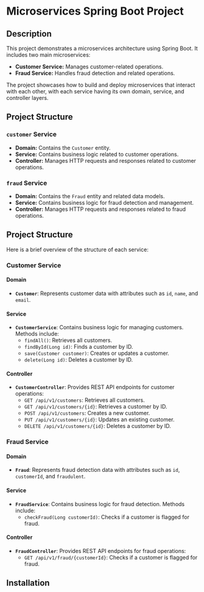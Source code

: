 # Microservices Spring Boot Project

## Description

This project demonstrates a microservices architecture using Spring Boot. It includes two main microservices:

- **Customer Service:** Manages customer-related operations.
- **Fraud Service:** Handles fraud detection and related operations.

The project showcases how to build and deploy microservices that interact with each other, with each service having its own domain, service, and controller layers.

## Project Structure

### `customer` Service

- **Domain:** Contains the `Customer` entity.
- **Service:** Contains business logic related to customer operations.
- **Controller:** Manages HTTP requests and responses related to customer operations.

### `fraud` Service

- **Domain:** Contains the `Fraud` entity and related data models.
- **Service:** Contains business logic for fraud detection and management.
- **Controller:** Manages HTTP requests and responses related to fraud operations.

## Project Structure

Here is a brief overview of the structure of each service:

### Customer Service

#### Domain

- **`Customer`**: Represents customer data with attributes such as `id`, `name`, and `email`.

#### Service

- **`CustomerService`**: Contains business logic for managing customers. Methods include:
  - `findAll()`: Retrieves all customers.
  - `findById(Long id)`: Finds a customer by ID.
  - `save(Customer customer)`: Creates or updates a customer.
  - `delete(Long id)`: Deletes a customer by ID.

#### Controller

- **`CustomerController`**: Provides REST API endpoints for customer operations:
  - `GET /api/v1/customers`: Retrieves all customers.
  - `GET /api/v1/customers/{id}`: Retrieves a customer by ID.
  - `POST /api/v1/customers`: Creates a new customer.
  - `PUT /api/v1/customers/{id}`: Updates an existing customer.
  - `DELETE /api/v1/customers/{id}`: Deletes a customer by ID.

### Fraud Service

#### Domain

- **`Fraud`**: Represents fraud detection data with attributes such as `id`, `customerId`, and `fraudulent`.

#### Service

- **`FraudService`**: Contains business logic for fraud detection. Methods include:
  - `checkFraud(Long customerId)`: Checks if a customer is flagged for fraud.

#### Controller

- **`FraudController`**: Provides REST API endpoints for fraud operations:
  - `GET /api/v1/fraud/{customerId}`: Checks if a customer is flagged for fraud.

## Installation
